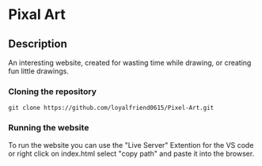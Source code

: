 # Pixal Art

## Description
An interesting website, created for wasting time while drawing, or creating fun little drawings.

### Cloning the repository

```shell
git clone https://github.com/loyalfriend0615/Pixel-Art.git
```

### Running the website

To run the website you can use the "Live Server" Extention for the VS code or right click on index.html select "copy path" and paste it into the browser.


